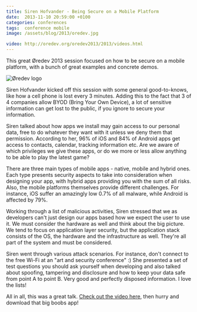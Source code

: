 ```yaml
---
title: Siren Hofvander - Being Secure on a Mobile Platform
date:  2013-11-10 20:59:00 +0100
categories: conferences
tags:  conference mobile
image: /assets/blog/2013/oredev.jpg

video: http://oredev.org/oredev2013/2013/videos.html
---
```


This great Øredev 2013 session focused on how to be secure on a mobile platform, with a bunch of great examples and concrete demos.

![Øredev logo]({{page.image}})

Siren Hofvander kicked off this session with some general good-to-knows, like how
a cell phone is lost every 3 minutes. Adding this to the fact that 3 of 4 companies
allow BYOD (Bring Your Own Device), a lot of sensitive information can get lost to
the public, if you ignore to secure your information.

Siren talked about how apps we install may gain access to our personal data, free
to do whatever they want with it unless we deny them that permission. According to
her, 96% of iOS and 84% of Android apps get access to contacts, calendar, tracking
information etc. Are we aware of which privileges we give these apps, or do we more 
or less allow anything to be able to play the latest game?

There are three main types of mobile apps - native, mobile and hybrid ones. Each
type presents security aspects to take into consideration when designing your app, 
with hybrid apps providing you with the sum of all risks. Also, the mobile platforms
themselves provide different challenges. For instance, iOS suffer an amazingly low 
0.7% of all malware, while Android is affected by 79%.

Working through a list of malicious activities, Siren stressed that we as developers
can't just design our apps based how we expect the user to use it. We must consider
the hardware as well and think about the big picture. We tend to focus on application
layer security, but the application stack consists of the OS, the hardware and the
infrastructure as well. They're all part of the system and must be considered.

Siren went through various attack scenarios. For instance, don't connect to the free
Wi-Fi at an "art and security conference" :) She presented a set of test questions
you should ask yourself when developing and also talked about spoofing, tampering
and disclosure and how to keep your data safe from point A to point B. Very good and
perfectly disposed information. I love the lists!

All in all, this was a great talk. [Check out the video here]({{page.video}}), then
hurry and download that big boobs app!